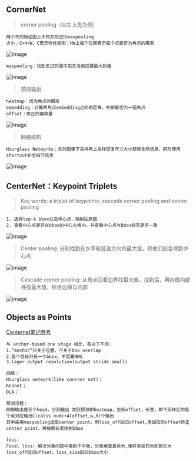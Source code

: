 ## **CornerNet**

> corner pooling（以左上角为例）
 
    两个不同特征图上不同方向进行maxpooling
    大小：C×H×W，C表示物体类别；HW上每个位置表示每个点是否为角点的概率

![image](https://user-images.githubusercontent.com/67272893/148005099-f258f8b0-2efd-4099-8fee-4ee7f62d20ee.png)

    maxpooling：找到走过的路中包含当前位置最大的值

![image](https://user-images.githubusercontent.com/67272893/147025619-c917e74e-e037-4eb5-be36-364eadf73e0f.png)

> 预测输出

    heatmap：成为角点的概率
    embedding：计算两角点embedding之间的距离，判断是否为一组角点
    offset：修正的偏移量

![image](https://user-images.githubusercontent.com/67272893/147028761-5d39888a-0b33-4263-84da-59125109ef4d.png)

> 网络结构

    Hourglass Networks：先对图像下采样再上采样恢复尺寸大小获得全局信息，同时使用shortcut补全细节信息
    
![image](https://user-images.githubusercontent.com/67272893/147030965-e4e376d3-1134-44ce-a320-0b7f86ba7d7e.png)


## **CenterNet：Keypoint Triplets**

>  Key words: a triplet of keypoints; cascade corner pooling and center pooling

    1. 选择top-k bbox以及中心点，映射回原图
    2. 查看中心点是否在bbox的中心方格内，并查看中心点与bbox标签是否一致

![image](https://user-images.githubusercontent.com/67272893/147032059-e2a251f2-5645-4d2c-ac31-2661d5370df1.png)

> Center pooling: 分别找到在水平和竖直方向的最大值，将他们综合得到中心点

![image](https://user-images.githubusercontent.com/67272893/147051112-dad4328c-5d77-4526-8dc0-1fa40a06b274.png)

> Cascade corner pooling: 从角点沿着边界找最大值，找到后，再向框内部寻找最大值，综合边缘与内部

![image](https://user-images.githubusercontent.com/67272893/147051219-2ef1f71b-6e70-44fb-b222-c7d1d5b53880.png)

## **Objects as Points**

[Centernet笔记参考](https://zhuanlan.zhihu.com/p/66048276)

    与 anchor-based one stage 相比，有以下不同：
    1.“anchor”只关于位置，不关于box overlap
    2.每个目标只有一个bbox，不需要NMS
    3.lager output resolution(output stride small)
    
    网络：
    Hourglass network(like conrner net)；
    Resnet；
    DLA；
    
    预测流程：
    网络输出接三个head，分别输出 类别预测即heatmap，坐标offset，长宽，即下采样后的每个点对应输出C(calss num)+4(offset,w,h)个输出
    其中采用maxpooling选取center point，用loss_off回归offset,用回归的offset矫正center point，再根据长宽绘制bbox
    
    loss：
    Focal loss: 解决分类问题中类别不平衡，分类难度差异大,难样本惩罚大即损失大
    loss_off回归offset，loss_size回归bbox大小
    
    
